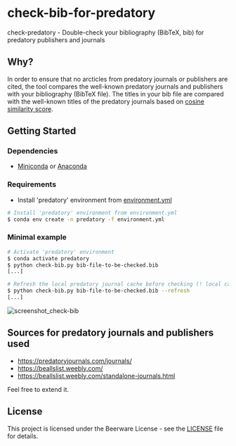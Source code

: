 # check-bib-for-predatory
check-predatory - Double-check your bibliography (BibTeX, bib) for predatory publishers and journals

## Why?
In order to ensure that no arcticles from predatory journals or publishers are cited, the tool compares the well-known predatory journals and publishers with your bibliography (BibTeX file). The titles in your bib file are compared with the well-known titles of the predatory journals based on [cosine similarity score](https://en.wikipedia.org/wiki/Cosine_similarity). 

## Getting Started

### Dependencies

* [Miniconda](https://docs.conda.io/en/latest/miniconda.html) or [Anaconda](https://www.anaconda.com/)

### Requirements

* Install 'predatory' environment from [environment.yml](environment.yml)
```bash
# Install 'predatory' environment from environment.yml 
$ conda env create -n predatory -f environment.yml
```

### Minimal example
```bash
# Activate 'predatory' environment
$ conda activate predatory
$ python check-bib.py bib-file-to-be-checked.bib
[...]

# Refresh the local predatory journal cache before checking (! local cache will be overwritten)
$ python check-bib.py bib-file-to-be-checked.bib --refresh
[...]
```
![screenshot_check-bib](https://user-images.githubusercontent.com/8809455/63655797-0e8dc900-c78d-11e9-985b-b8b727657c95.png)

## Sources for predatory journals and publishers used
* https://predatoryjournals.com/journals/
* https://beallslist.weebly.com/
* https://beallslist.weebly.com/standalone-journals.html

Feel free to extend it.

## License
This project is licensed under the Beerware License - see the [LICENSE](LICENSE) file for details.

